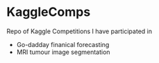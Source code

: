 # KaggleComps

Repo of Kaggle Competitions I have participated in
- Go-dadday finanical forecasting
- MRI tumour image segmentation
